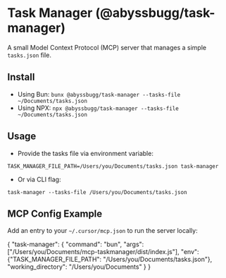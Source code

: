 # Task Manager (@abyssbugg/task-manager)

A small Model Context Protocol (MCP) server that manages a simple `tasks.json` file.

## Install

- Using Bun: `bunx @abyssbugg/task-manager --tasks-file ~/Documents/tasks.json`
- Using NPX: `npx @abyssbugg/task-manager --tasks-file ~/Documents/tasks.json`

## Usage

- Provide the tasks file via environment variable:

```
TASK_MANAGER_FILE_PATH=/Users/you/Documents/tasks.json task-manager
```

- Or via CLI flag:

```
task-manager --tasks-file /Users/you/Documents/tasks.json
```

## MCP Config Example

Add an entry to your `~/.cursor/mcp.json` to run the server locally:

{
  "task-manager": {
    "command": "bun",
    "args": ["/Users/you/Documents/mcp-taskmanager/dist/index.js"],
    "env": {"TASK_MANAGER_FILE_PATH": "/Users/you/Documents/tasks.json"},
    "working_directory": "/Users/you/Documents"
  }
}
